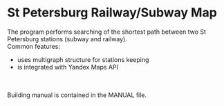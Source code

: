 St Petersburg Railway/Subway Map
===========
The program performs searching of the shortest path between two St Petersburg stations (subway and railway).<br/>
Common features:
<ul>
<li>uses multigraph structure for stations keeping</li>
<li>is integrated with Yandex Maps API</li>
</ul></br><br/>
Building manual is contained in the MANUAL file.
